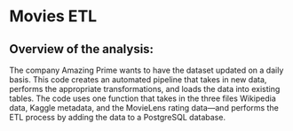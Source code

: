 # Movies ETL


## Overview of the analysis:

The company Amazing Prime wants to have the dataset updated on a daily basis. This code creates an automated pipeline that takes in new data, performs the appropriate transformations, and loads the data into existing tables. The code uses one function that takes in the three files Wikipedia data, Kaggle metadata, and the MovieLens rating data—and performs the ETL process by adding the data to a PostgreSQL database.


